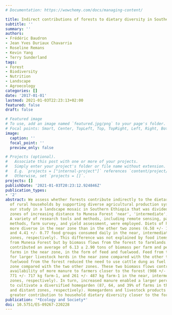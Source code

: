 ```yaml
---
# Documentation: https://wowchemy.com/docs/managing-content/

title: Indirect contributions of forests to dietary diversity in Southern Ethiopia
subtitle: ''
summary: ''
authors:
- Frédéric Baudron
- Jean Yves Duriaux Chavarria
- Roseline Remans
- Kevin Yang
- Terry Sunderland
tags:
- Forest
- Biodiversity
- Nutrition
- Landscape
- Agroecology
categories: []
date: '2017-01-01'
lastmod: 2021-01-03T22:23:13+02:00
featured: false
draft: false

# Featured image
# To use, add an image named `featured.jpg/png` to your page's folder.
# Focal points: Smart, Center, TopLeft, Top, TopRight, Left, Right, BottomLeft, Bottom, BottomRight.
image:
  caption: ''
  focal_point: ''
  preview_only: false

# Projects (optional).
#   Associate this post with one or more of your projects.
#   Simply enter your project's folder or file name without extension.
#   E.g. `projects = ["internal-project"]` references `content/project/deep-learning/index.md`.
#   Otherwise, set `projects = []`.
projects: []
publishDate: '2021-01-03T20:23:12.924846Z'
publication_types:
- '2'
abstract: We assess whether forests contribute indirectly to the dietary diversity
  of rural households by supporting diverse agricultural production systems. We applied
  our study in a landscape mosaic in Southern Ethiopia that was divided into three
  zones of increasing distance to Munesa Forest 'near', 'intermediate', and 'distant'.
  A variety of research tools and methods, including remote sensing, participatory
  methods, farm survey, and yield assessment, were employed. Diets of households were
  more diverse in the near zone than in the other two zones (6.58 +/- 1.21, 5.38 +/- 1.02,
  and 4.41 +/- 0.77 food groups consumed daily in the near, intermediate, and distant
  zones, respectively). This difference was not explained by food items collected
  from Munesa Forest but by biomass flows from the forest to farmlands. Munesa Forest
  contributed an average of 6.13 ± 2.90 tons of biomass per farm and per year to the
  farms in the near zone, in the form of feed and fuelwood. Feed from the forest allowed
  for larger livestock herds in the near zone compared with the other two zones, and
  fuelwood from the forest reduced the need to use cattle dung as fuel in the near
  zone compared with the two other zones. These two biomass flows contributed to the
  availability of more manure to farmers closer to the forest (908 +/- 853 kg farm-1,
  771 +/- 717 kg farm-1, and 261 +/- 487 kg farm-1 in the near, intermediate, and distant
  zones, respectively). In turn, increased manure enabled a larger percentage of farms
  to cultivate a diversified homegarden (87, 64, and 39% of farms in the near, intermediate,
  and distant zones, respectively). Homegardens and livestock products provided the
  greater contribution to household dietary diversity closer to the forest.
publication: '*Ecology and Society*'
doi: 10.5751/ES-09267-220228
---
```

